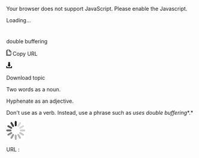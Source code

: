 Your browser does not support JavaScript. Please enable the Javascript.

Loading...

# 

double buffering

![Copy URL](media/double-buffering/Copy.png)
Copy URL

![Download](media/double-buffering/Download.png)

Download topic

Two words as a noun. 

Hyphenate as an adjective. 

Don't use as a verb. Instead, use a phrase such as *uses double buffering**.*

![In progress](media/double-buffering/activity-large.gif)

URL :
